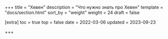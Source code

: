 +++
title = "Хевен"
description = "Что нужно знать про Хевен"
template = "docs/section.html"
sort_by = "weight"
weight = 24
draft = false

[extra]
toc = true
top = false
date = 2022-03-06
updated = 2023-09-23

+++
